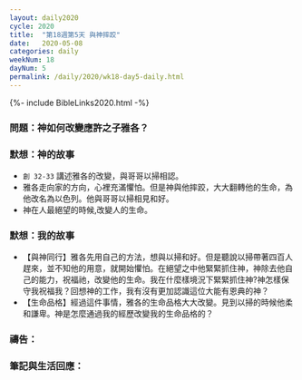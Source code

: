 ```yaml
---
layout: daily2020
cycle: 2020
title:  "第18週第5天 與神摔跤"
date:   2020-05-08
categories: daily
weekNum: 18
dayNum: 5
permalink: /daily/2020/wk18-day5-daily.html
---
```


{%- include BibleLinks2020.html -%}

### 問題：神如何改變應許之子雅各？

### 默想：神的故事
+ `創 32-33` 講述雅各的改變，與哥哥以掃相認。
+ 雅各走向家的方向，心裡充滿懼怕。但是神與他摔跤，大大翻轉他的生命，為他改名為以色列。他與哥哥以掃相見和好。
+ 神在人最絕望的時候,改變人的生命。

### 默想：我的故事
+ 【與神同行】雅各先用自己的方法，想與以掃和好。但是聽說以掃帶著四百人趕來，並不知他的用意，就開始懼怕。在絕望之中他緊緊抓住神，神除去他自己的能力，祝福祂，改變他的生命。我在什麼樣境況下緊緊抓住神?神怎樣保守我祝福我？回想神的工作，我有沒有更加認識這位大能有恩典的神？
+ 【生命品格】經過這件事情，雅各的生命品格大大改變。見到以掃的時候他柔和謙卑。神是怎麼通過我的經歷改變我的生命品格的？

### 禱告：

### 筆記與生活回應：

